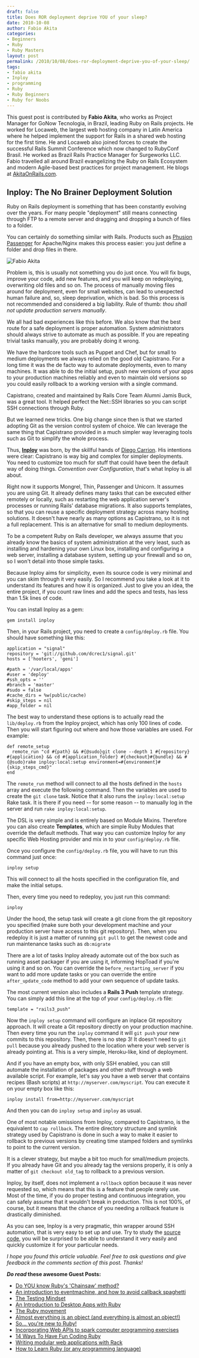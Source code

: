 ```yaml
---
draft: false
title: Does ROR deployment deprive YOU of your sleep?
date: 2010-10-08
author: Fabio Akita
categories:
- Beginners
- Ruby
- Ruby Masters
layout: post
permalink: /2010/10/08/does-ror-deployment-deprive-you-of-your-sleep/
tags:
- fabio akita
- Inploy
- programming
- Ruby
- Ruby Beginners
- Ruby for Noobs
---
```


This guest post is contributed by **Fabio Akita**, who works as Project
Manager for GoNow Tecnologia, in Brazil, leading Ruby on Rails projects.
He worked for Locaweb, the largest web hosting company in Latin America
where he helped implement the support for Rails in a shared web hosting
for the first time. He and Locaweb also joined forces to create the<!--more-->
successful Rails Summit Conference which now changed to RubyConf Brasil.
He worked as Brazil Rails Practice Manager for Surgeworks LLC. Fabio
travelled all around Brazil evangelizing the Ruby on Rails Ecosystem and
modern Agile-based best practices for project management. He blogs at
[AkitaOnRails.com](http://akitaonrails.com/).

## Inploy: The No Brainer Deployment Solution

Ruby on Rails deployment is something that has been constantly evolving
over the years. For many people "deployment" still means connecting
through FTP to a remote server and dragging and dropping a bunch of
files to a folder.

You can certainly do something similar with Rails. Products such as
[Phusion Passenger](http://www.modrails.com/) for Apache/Nginx makes
this process easier: you just define a folder and drop files in there.

![Fabio
Akita](http://rubylearning.com/blog/wp-content/uploads/Fabio-Akita.jpeg "Fabio Akita")

Problem is, this is usually not something you do just once. You will fix
bugs, improve your code, add new features, and you will keep on
redeploying, overwriting old files and so on. The process of manually
moving files around for deployment, even for small websites, can lead to
unexpected human failure and, so, sleep deprivation, which is bad. So
this process is not recommended and considered a big liability. Rule of
thumb: *thou shall not update production servers manually*.

We all had bad experiences like this before. We also know that the best
route for a safe deployment is proper automation. System administrators
should always strive to automate as much as possible. If you are
repeating trivial tasks manually, you are probably doing it wrong.

We have the hardcore tools such as Puppet and Chef, but for small to
medium deployments we always relied on the good old Capistrano. For a
long time it was the de facto way to automate deployments, even to many
machines. It was able to do the initial setup, push new versions of your
apps to your production machines reliably and even to maintain old
versions so you could easily rollback to a working version with a single
command.

Capistrano, created and maintained by Rails Core Team Alumni Jamis Buck,
was a great tool. It helped perfect the Net::SSH libraries so you can
script SSH connections through Ruby.

But we learned new tricks. One big change since then is that we started
adopting Git as the version control system of choice. We can leverage
the same thing that Capistrano provided in a much simpler way leveraging
tools such as Git to simplify the whole process.

Thus, **[Inploy](http://github.com/dcrec1/inploy)** was born, by the
skillful hands of [Diego Carrion](http://www.mouseoverstudio.com/blog/).
His intentions were clear: Capistrano is way big and complex for simpler
deployments. You need to customize too much for stuff that could have
been the default way of doing things. *Convention over Configuration*,
that's what Inploy is all about.

Right now it supports Mongrel, Thin, Passenger and Unicorn. It assumes
you are using Git. It already defines many tasks that can be executed
either remotely or locally, such as restarting the web application
server's processes or running Rails' database migrations. It also
supports templates, so that you can reuse a specific deployment strategy
across many hosting solutions. It doesn't have nearly as many options as
Capistrano, so it is not a full replacement. This is an alternative for
small to medium deployments.

To be a competent Ruby on Rails developer, we always assume that you
already know the basics of system administration at the very least, such
as installing and hardening your own Linux box, installing and
configuring a web server, installing a database system, setting up your
firewall and so on, so I won't detail into those simple tasks.

Because Inploy aims for simplicity, even its source code is very minimal
and you can skim through it very easily. So I recommend you take a look
at it to understand its features and how it is organized. Just to give
you an idea, the entire project, if you count raw lines and add the
specs and tests, has less than 1.5k lines of code.

You can install Inploy as a gem:

    gem install inploy

Then, in your Rails project, you need to create a `config/deploy.rb`
file. You should have something like this:

    application = "signal"
    repository = 'git://github.com/dcrec1/signal.git'
    hosts = ['hooters', 'geni']

    #path = '/var/local/apps'
    #user = 'deploy'
    #ssh_opts = ''
    #branch = 'master'
    #sudo = false
    #cache_dirs = %w(public/cache)
    #skip_steps = nil
    #app_folder = nil

The best way to understand these options is to actually read the
`lib/deploy.rb` from the Inploy project, which has only 100 lines of
code. Then you will start figuring out where and how those variables are
used. For example:

    def remote_setup
      remote_run "cd #{path} && #{@sudo}git clone --depth 1 #{repository} #{application} && cd #{application_folder} #{checkout}#{bundle} && #{@sudo}rake inploy:local:setup environment=#{environment}#{skip_steps_cmd}"
    end

The `remote_run` method will connect to all the hosts defined in the
`hosts` array and execute the following command. Then the variables are
used to create the `git clone` task. Notice that it also runs the
`inploy:local:setup` Rake task. It is there if you need -- for some
reason -- to manually log in the server and run
`rake inploy:local:setup`.

The DSL is very simple and is entirely based on Module Mixins. Therefore
you can also create **Templates**, which are simple Ruby Modules that
override the default methods. That way you can customize Inploy for any
specific Web Hosting provider and mix in to your `config/deploy.rb`
file.

Once you configure the `config/deploy.rb` file, you will have to run
this command just once:

    inploy setup

This will connect to all the hosts specified in the configuration file,
and make the initial setups.

Then, every time you need to redeploy, you just run this command:

    inploy

Under the hood, the setup task will create a git clone from the git
repository you specified (make sure both your development machine and
your production server have access to this git repository). Then, when
you redeploy it is just a matter of running `git pull` to get the newest
code and run maintenance tasks such as `db:migrate`

There are a lot of tasks Inploy already automate out of the box such as
running asset packager if you are using it, informing HopToad if you're
using it and so on. You can override the `before_restarting_server` if
you want to add more update tasks or you can override the entire
`after_update_code` method to add your own sequence of update tasks.

The most current version also includes a **Rails 3 Push** template
strategy. You can simply add this line at the top of your
`config/deploy.rb` file:

    template = "rails3_push"

Now the `inploy setup` command will configure an inplace Git repository
approach. It will create a Git repository directly on your production
machine. Then every time you run the `inploy` command it will `git push`
your new commits to this repository. Then, there is no step 3! It
doesn't need to `git pull` because you already pushed to the location
where your web server is already pointing at. This is a very simple,
Heroku-like, kind of deployment.

And if you have an empty box, with only SSH enabled, you can still
automate the installation of packages and other stuff through a web
available script. For example, let's say you have a web server that
contains recipes (Bash scripts) at `http://myserver.com/myscript`. You
can execute it on your empty box like this:

    inploy install from=http://myserver.com/myscript

And then you can do `inploy setup` and `inploy` as usual.

One of most notable omissions from Inploy, compared to Capistrano, is
the equivalent to `cap rollback`. The entire directory structure and
symlink strategy used by Capistrano is done in such a way to make it
easier to rollback to previous versions by creating time stamped folders
and symlinks to point to the current version.

It is a clever strategy, but maybe a bit too much for small/medium
projects. If you already have Git and you already tag the versions
properly, it is only a matter of `git checkout old_tag` to rollback to a
previous version.

Inploy, by itself, does not implement a `rollback` option because it was
never requested so, which means that this is a feature that people
rarely use. Most of the time, if you do proper testing and continuous
integration, you can safely assume that it wouldn't break in production.
This is not 100%, of course, but it means that the chance of you needing
a rollback feature is drastically diminished.

As you can see, Inploy is a very pragmatic, thin wrapper around SSH
automation, that is very easy to set up and use. Try to study the
[source code](http://github.com/dcrec1/inploy), you will be surprised to
be able to understand it very easily and quickly customize it for your
particular needs.

*I hope you found this article valuable. Feel free to ask questions and
give feedback in the comments section of this post. Thanks!*

***Do read* these awesome Guest Posts:**

-   [Do YOU know Ruby's 'Chainsaw'
    method?](http://rubylearning.com/blog/2010/10/07/do-you-know-rubys-chainsaw-method/)
-   [An introduction to eventmachine, and how to avoid callback
    spaghetti](http://rubylearning.com/blog/2010/10/01/an-introduction-to-eventmachine-and-how-to-avoid-callback-spaghetti/)
-   [The Testing
    Mindset](http://rubylearning.com/blog/2010/09/30/the-testing-mindset/)
-   [An Introduction to Desktop Apps with
    Ruby](http://rubylearning.com/blog/2010/09/29/an-introduction-to-desktop-apps-with-ruby/)
-   [The Ruby
    movement](http://rubylearning.com/blog/2010/09/28/the-ruby-movement/)
-   [Almost everything is an object (and everything is almost an
    object!)](http://rubylearning.com/blog/2010/09/27/almost-everything-is-an-object-and-everything-is-almost-an-object/)
-   [So... you're new to
    Ruby!](http://rubylearning.com/blog/2010/09/24/so-youre-new-to-ruby/)
-   [Incorporating Web APIs to spark computer programming
    exercises](http://rubylearning.com/blog/2010/09/23/incorporating-web-apis-to-spark-computer-programming-exercises/)
-   [14 Ways To Have Fun Coding
    Ruby](http://rubylearning.com/blog/2010/09/22/14-ways-to-have-fun-coding-ruby/)
-   [Writing modular web applications with
    Rack](http://rubylearning.com/blog/2010/09/21/writing-modular-web-applications-with-rack/)
-   [How to Learn Ruby (or any programming
    language)](http://rubylearning.com/blog/2010/09/20/how-to-learn-ruby-or-any-programming-language/)

